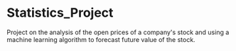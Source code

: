 # Statistics_Project
Project on the analysis of the open prices of a company's stock and using a machine learning algorithm to forecast future value of the stock.
